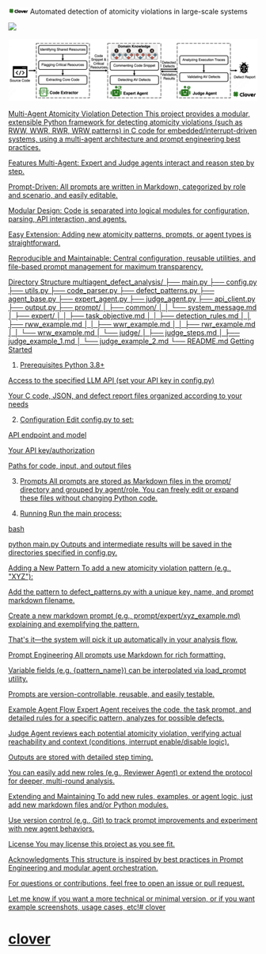 <img src="assets/icon.png" alt="Project logo" width="40"> Automated detection of atomicity violations in large-scale systems
<p align="left">
<a href="https://arxiv.org/pdf/2504.00521"><img src="https://img.shields.io/badge/arXiv-2504.08001-b31b1b.svg?style=for-the-badge">
</p>

![Framework](assets/overview.png)

Multi-Agent Atomicity Violation Detection
This project provides a modular, extensible Python framework for detecting atomicity violations (such as RWW, WWR, RWR, WRW patterns) in C code for embedded/interrupt-driven systems, using a multi-agent architecture and prompt engineering best practices.

Features
Multi-Agent: Expert and Judge agents interact and reason step by step.

Prompt-Driven: All prompts are written in Markdown, categorized by role and scenario, and easily editable.

Modular Design: Code is separated into logical modules for configuration, parsing, API interaction, and agents.

Easy Extension: Adding new atomicity patterns, prompts, or agent types is straightforward.

Reproducible and Maintainable: Central configuration, reusable utilities, and file-based prompt management for maximum transparency.

Directory Structure
multiagent_defect_analysis/
├── main.py
├── config.py
├── utils.py
├── code_parser.py
├── defect_patterns.py
├── agent_base.py
├── expert_agent.py
├── judge_agent.py
├── api_client.py
├── output.py
├── prompt/
│   ├── common/
│   │   └── system_message.md
│   ├── expert/
│   │   ├── task_objective.md
│   │   ├── detection_rules.md
│   │   ├── rww_example.md
│   │   ├── wwr_example.md
│   │   ├── rwr_example.md
│   │   └── wrw_example.md
│   └── judge/
│       ├── judge_steps.md
│       ├── judge_example_1.md
│       └── judge_example_2.md
└── README.md
Getting Started
1. Prerequisites
Python 3.8+

Access to the specified LLM API (set your API key in config.py)

Your C code, JSON, and defect report files organized according to your needs

2. Configuration
Edit config.py to set:

API endpoint and model

Your API key/authorization

Paths for code, input, and output files

3. Prompts
All prompts are stored as Markdown files in the prompt/ directory and grouped by agent/role.
You can freely edit or expand these files without changing Python code.

4. Running
Run the main process:

bash

python main.py
Outputs and intermediate results will be saved in the directories specified in config.py.

Adding a New Pattern
To add a new atomicity violation pattern (e.g., "XYZ"):

Add the pattern to defect_patterns.py with a unique key, name, and prompt markdown filename.

Create a new markdown prompt (e.g., prompt/expert/xyz_example.md) explaining and exemplifying the pattern.

That's it—the system will pick it up automatically in your analysis flow.

Prompt Engineering
All prompts use Markdown for rich formatting.

Variable fields (e.g. {pattern_name}) can be interpolated via load_prompt utility.

Prompts are version-controllable, reusable, and easily testable.

Example Agent Flow
Expert Agent receives the code, the task prompt, and detailed rules for a specific pattern, analyzes for possible defects.

Judge Agent reviews each potential atomicity violation, verifying actual reachability and context (conditions, interrupt enable/disable logic).

Outputs are stored with detailed step timing.

You can easily add new roles (e.g., Reviewer Agent) or extend the protocol for deeper, multi-round analysis.

Extending and Maintaining
To add new rules, examples, or agent logic, just add new markdown files and/or Python modules.

Use version control (e.g., Git) to track prompt improvements and experiment with new agent behaviors.

License
You may license this project as you see fit.

Acknowledgments
This structure is inspired by best practices in Prompt Engineering and modular agent orchestration.

For questions or contributions, feel free to open an issue or pull request.

Let me know if you want a more technical or minimal version, or if you want example screenshots, usage cases, etc!# clover
# clover
